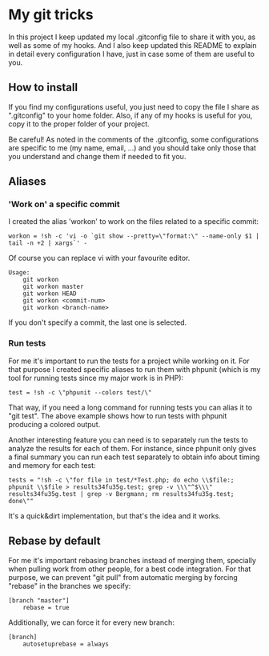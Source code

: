 # My git tricks

In this project I keep updated my local .gitconfig file to share it with you, as well as some of my hooks.
And I also keep updated this README to explain in detail every configuration I have, just in case some of them are useful to you.


## How to install

If you find my configurations useful, you just need to copy the file I share as ".gitconfig" to your home folder.
Also, if any of my hooks is useful for you, copy it to the proper folder of your project.

Be careful! As noted in the comments of the .gitconfig, some configurations are specific to me (my name, email, ...) and you should take only those that you understand and change them if needed to fit you.


## Aliases

### 'Work on' a specific commit

I created the alias 'workon' to work on the files related to a specific commit:

	workon = !sh -c 'vi -o `git show --pretty=\"format:\" --name-only $1 | tail -n +2 | xargs`' -

Of course you can replace vi with your favourite editor.
    
	Usage:
		git workon
		git workon master
		git workon HEAD
		git workon <commit-num>
		git workon <branch-name>

If you don't specify a commit, the last one is selected.

### Run tests

For me it's important to run the tests for a project while working on it. For that purpose I created specific aliases to run them with phpunit (which is my tool for running tests since my major work is in PHP):

	test = !sh -c \"phpunit --colors test/\"

That way, if you need a long command for running tests you can alias it to "git test". The above example shows how to run tests with phpunit producing a colored output.

Another interesting feature you can need is to separately run the tests to analyze the results for each of them. For instance, since phpunit only gives a final summary you can run each test separately to obtain info about timing and memory for each test:

	tests = "!sh -c \"for file in test/*Test.php; do echo \\$file:; phpunit \\$file > results34fu35g.test; grep -v \\\"^$\\\" results34fu35g.test | grep -v Bergmann; rm results34fu35g.test; done\""

It's a quick&dirt implementation, but that's the idea and it works.

## Rebase by default

For me it's important rebasing branches instead of merging them, specially when pulling work from other people, for a best code integration. For that purpose, we can prevent "git pull" from automatic merging by forcing "rebase" in the branches we specify:

	[branch "master"]
		rebase = true

Additionally, we can force it for every new branch:

	[branch]
		autosetuprebase = always

